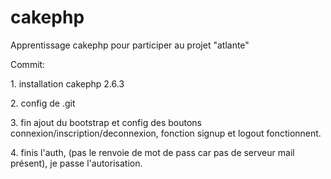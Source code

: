 # cakephp

Apprentissage cakephp pour participer au projet "atlante"

Commit:
<p>1. installation cakephp 2.6.3</p>
<p>2. config de .git</p>
<p>3. fin ajout du bootstrap et config des boutons connexion/inscription/deconnexion, fonction signup et logout fonctionnent.</p>
<p>4. finis l'auth, (pas le renvoie de mot de pass car pas de serveur mail présent),  je passe l'autorisation.</p>
